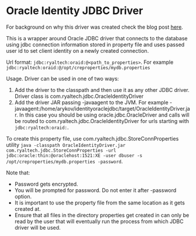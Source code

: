 Oracle Identity JDBC Driver
======================

For background on why this driver was created check the blog post [here](http://blog.ryaltech.com/2016/05/06/crystal-identitypropagation).

This is a wrapper around Oracle JDBC driver that connects to the database using jdbc connection information stored in property file and uses passed user id to set client identity on a newly created connection. 

Url format: `jdbc:ryaltech:oraid:@<path_to_properties>`. For example `jdbc:ryaltech:oraid:@/opt/creproperties/mydb.properties`

Usage.  Driver can be used in one of two ways:

1. Add the driver to the classpath and then use it as any other JDBC driver. Driver class is com.ryaltech.jdbc.OracleIdentityDriver
2. Add the driver JAR passing -javaagent to the JVM. For example -javaagent:/home/arykov/identityoraclejdbc/target/OracleIdentityDriver.jar. In this case you should be using oracle.jdbc.OracleDriver and calls will be routed to com.ryaltech.jdbc.OracleIdentityDriver for urls starting with `jdbc:ryaltech:oraid:`.

To create this property file, use com.ryaltech.jdbc.StoreConnProperties utility `java -classpath OracleIdentityDriver.jar com.ryaltech.jdbc.StoreConnProperties -url jdbc:oracle:thin:@oraclehost:1521:XE -user dbuser -s /opt/creproperties/mydb.properties -password`. 

Note that:

* Password gets encrypted. 
* You will be prompted for password. Do not enter it after -password option.
* It is important to use the property file from the same location as it gets created at.
* Ensure that all files in the directory properties get created in can only be read by the user that will eventually run the process from which JDBC driver will be used.



